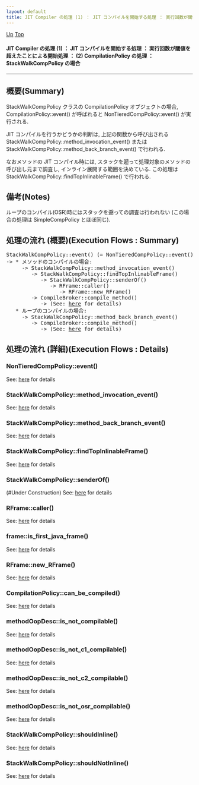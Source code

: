 ```yaml
---
layout: default
title: JIT Compiler の処理 (1) ： JIT コンパイルを開始する処理 ： 実行回数が閾値を超えたことによる開始処理 ： (2) CompilationPolicy の処理 ： StackWalkCompPolicy の場合 
---
```

[Up](noi9gh3rMo.html) [Top](../index.html)

#### JIT Compiler の処理 (1) ： JIT コンパイルを開始する処理 ： 実行回数が閾値を超えたことによる開始処理 ： (2) CompilationPolicy の処理 ： StackWalkCompPolicy の場合 

--- 
## 概要(Summary)
StackWalkCompPolicy クラスの CompilationPolicy オブジェクトの場合, 
CompilationPolicy::event() が呼ばれると NonTieredCompPolicy::event() が実行される.

JIT コンパイルを行うかどうかの判断は,
上記の関数から呼び出される StackWalkCompPolicy::method_invocation_event() または StackWalkCompPolicy::method_back_branch_event() で行われる.

なおメソッドの JIT コンパイル時には, スタックを遡って処理対象のメソッドの呼び出し元まで調査し, インライン展開する範囲を決めている.
この処理は StackWalkCompPolicy::findTopInlinableFrame() で行われる.

## 備考(Notes)
ループのコンパイル(OSR)時にはスタックを遡っての調査は行われない (この場合の処理は SimpleCompPolicy とほぼ同じ).

## 処理の流れ (概要)(Execution Flows : Summary)
<div class="flow-abst"><pre>
StackWalkCompPolicy::event() (= NonTieredCompPolicy::event())
-&gt; * メソッドのコンパイルの場合:
     -&gt; StackWalkCompPolicy::method_invocation_event()
        -&gt; StackWalkCompPolicy::findTopInlinableFrame()
           -&gt; StackWalkCompPolicy::senderOf()
              -&gt; RFrame::caller()
                 -&gt; RFrame::new_RFrame()
        -&gt; CompileBroker::compile_method()
           -&gt; (See: <a href="nobV3Ayv16.html">here</a> for details)
   * ループのコンパイルの場合:
     -&gt; StackWalkCompPolicy::method_back_branch_event()
        -&gt; CompileBroker::compile_method()
           -&gt; (See: <a href="nobV3Ayv16.html">here</a> for details)
</pre></div>

## 処理の流れ (詳細)(Execution Flows : Details)
### NonTieredCompPolicy::event()
See: [here](no6348YGY.html) for details
### StackWalkCompPolicy::method_invocation_event()
See: [here](no18682S9j.html) for details
### StackWalkCompPolicy::method_back_branch_event()
See: [here](no18682SEY.html) for details
### StackWalkCompPolicy::findTopInlinableFrame()
See: [here](no18682VHt.html) for details
### StackWalkCompPolicy::senderOf()
(#Under Construction)
See: [here](no18682z7l.html) for details
### RFrame::caller()
See: [here](no28564IVL.html) for details
### frame::is_first_java_frame()
See: [here](no28564y9m.html) for details
### RFrame::new_RFrame()
See: [here](no28564XoT.html) for details
### CompilationPolicy::can_be_compiled()
See: [here](no28564oC0.html) for details
### methodOopDesc::is_not_compilable()
See: [here](no28564uku.html) for details
### methodOopDesc::is_not_c1_compilable()
See: [here](no28564VRp.html) for details
### methodOopDesc::is_not_c2_compilable()
See: [here](no28564ibv.html) for details
### methodOopDesc::is_not_osr_compilable()
See: [here](no28564IOX.html) for details
### StackWalkCompPolicy::shouldInline()
See: [here](no24555sAA.html) for details
### StackWalkCompPolicy::shouldNotInline()
See: [here](no27600zMZ.html) for details






